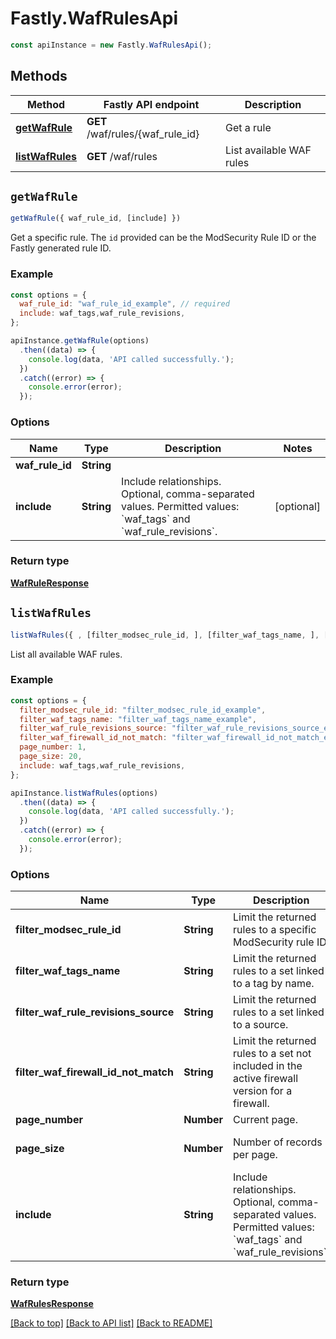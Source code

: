 # Fastly.WafRulesApi


```javascript
const apiInstance = new Fastly.WafRulesApi();
```
## Methods

Method | Fastly API endpoint | Description
------------- | ------------- | -------------
[**getWafRule**](WafRulesApi.md#getWafRule) | **GET** /waf/rules/{waf_rule_id} | Get a rule
[**listWafRules**](WafRulesApi.md#listWafRules) | **GET** /waf/rules | List available WAF rules



## `getWafRule`

```javascript
getWafRule({ waf_rule_id, [include] })
```

Get a specific rule. The `id` provided can be the ModSecurity Rule ID or the Fastly generated rule ID.

### Example

```javascript
const options = {
  waf_rule_id: "waf_rule_id_example", // required
  include: waf_tags,waf_rule_revisions,
};

apiInstance.getWafRule(options)
  .then((data) => {
    console.log(data, 'API called successfully.');
  })
  .catch((error) => {
    console.error(error);
  });
```

### Options

Name | Type | Description  | Notes
------------- | ------------- | ------------- | -------------
**waf_rule_id** | **String** |  |
**include** | **String** | Include relationships. Optional, comma-separated values. Permitted values: &#x60;waf_tags&#x60; and &#x60;waf_rule_revisions&#x60;.  | [optional]

### Return type

[**WafRuleResponse**](WafRuleResponse.md)


## `listWafRules`

```javascript
listWafRules({ , [filter_modsec_rule_id, ], [filter_waf_tags_name, ], [filter_waf_rule_revisions_source, ], [filter_waf_firewall_id_not_match, ], [page_number, ], [page_size, ], [include] })
```

List all available WAF rules.

### Example

```javascript
const options = {
  filter_modsec_rule_id: "filter_modsec_rule_id_example",
  filter_waf_tags_name: "filter_waf_tags_name_example",
  filter_waf_rule_revisions_source: "filter_waf_rule_revisions_source_example",
  filter_waf_firewall_id_not_match: "filter_waf_firewall_id_not_match_example",
  page_number: 1,
  page_size: 20,
  include: waf_tags,waf_rule_revisions,
};

apiInstance.listWafRules(options)
  .then((data) => {
    console.log(data, 'API called successfully.');
  })
  .catch((error) => {
    console.error(error);
  });
```

### Options

Name | Type | Description  | Notes
------------- | ------------- | ------------- | -------------
**filter_modsec_rule_id** | **String** | Limit the returned rules to a specific ModSecurity rule ID. | [optional]
**filter_waf_tags_name** | **String** | Limit the returned rules to a set linked to a tag by name. | [optional]
**filter_waf_rule_revisions_source** | **String** | Limit the returned rules to a set linked to a source. | [optional]
**filter_waf_firewall_id_not_match** | **String** | Limit the returned rules to a set not included in the active firewall version for a firewall. | [optional]
**page_number** | **Number** | Current page. | [optional]
**page_size** | **Number** | Number of records per page. | [optional] [default to 20]
**include** | **String** | Include relationships. Optional, comma-separated values. Permitted values: &#x60;waf_tags&#x60; and &#x60;waf_rule_revisions&#x60;.  | [optional]

### Return type

[**WafRulesResponse**](WafRulesResponse.md)


[[Back to top]](#) [[Back to API list]](../../README.md#endpoints)
[[Back to README]](../../README.md)
